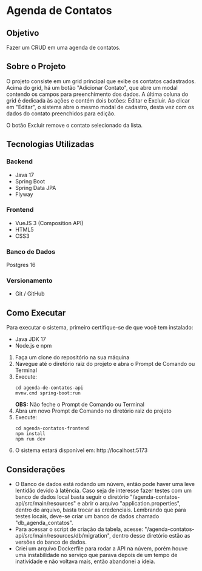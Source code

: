 # Agenda de Contatos

## Objetivo
Fazer um CRUD em uma agenda de contatos.

## Sobre o Projeto
O projeto consiste em um grid principal que exibe os contatos cadastrados. Acima do grid, há um botão "Adicionar Contato", que abre um modal contendo os campos para preenchimento dos dados. A última coluna do grid é dedicada às ações e contém dois botões: Editar e Excluir.
Ao clicar em "Editar", o sistema abre o mesmo modal de cadastro, desta vez com os dados do contato preenchidos para edição.

O botão Excluir remove o contato selecionado da lista.
## Tecnologias Utilizadas
### Backend
* Java 17
* Spring Boot
* Spring Data JPA
* Flyway

### Frontend
* VueJS 3 (Composition API)
* HTML5
* CSS3

### Banco de Dados
Postgres 16

### Versionamento 
* Git / GitHub

## Como Executar
Para executar o sistema, primeiro certifique-se de que você tem instalado:
* Java JDK 17
* Node.js e npm 

1. Faça um clone do repositório na sua máquina
2. Navegue até o diretório raiz do projeto e abra o Prompt de Comando ou Terminal
3. Execute:   
   ```
   cd agenda-de-contatos-api
   mvnw.cmd spring-boot:run
   ```
    **OBS:** Não feche o Prompt de Comando ou Terminal
4. Abra um novo Prompt de Comando no diretório raiz do projeto
5. Execute:
   ```
   cd agenda-contatos-frontend
   npm install
   npm run dev 
   ```
6. O sistema estará disponível em: http://localhost:5173

## Considerações
* O Banco de dados está rodando um núvem, então pode haver uma leve lentidão devido à latência. Caso seja de interesse fazer testes com um banco de dados local basta seguir o diretório "/agenda-contatos-api/src/main/resources" e abrir o arquivo "application.properties",   dentro do arquivo, basta trocar as credenciais. Lembrando que para testes locais, deve-se criar um banco de dados chamado "db_agenda_contatos".
* Para acessar o script de criação da tabela, acesse: "/agenda-contatos-api/src/main/resources/db/migration", dentro desse diretório estão as versões do banco de dados.
* Criei um arquivo Dockerfile para rodar a API na núvem, porém houve uma instabilidade no serviço que parava depois de um tempo de inatividade e não voltava mais, então abandonei a ideia.
